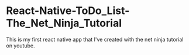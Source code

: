 # React-Native-ToDo_List-The_Net_Ninja_Tutorial

This is my first react native app that I've created with the net ninja tutorial on youtube.
